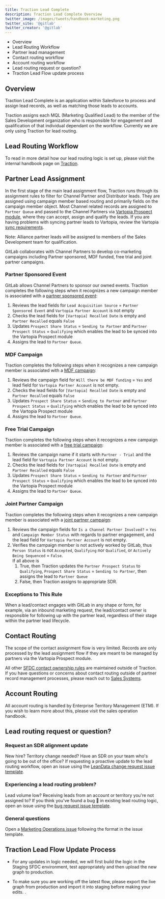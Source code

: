 ```yaml
---
title: Traction Lead Complete
description: Traction Lead Complete Overview
twitter_image: /images/tweets/handbook-marketing.png
twitter_site: '@gitlab'
twitter_creator: '@gitlab'
---
```


- Overview
- Lead Routing Workflow
- Partner lead management
- Contact routing workflow
- Account routing workflow
- Lead routing request or question?
- Traction Lead Flow update process

## Overview

Traction Lead Complete is an application within Salesforce to process and assign lead records, as well as matching those leads to accounts.

Traction assigns each MQL (Marketing Qualified Lead) to the member of the Sales Development organization who is responsible for engagement and qualification of that individual dependant on the workflow. Currently we are only using Traction for lead routing.

## Lead Routing Workflow

To read in more detail how our lead routing logic is set up, please visit the internal handbook page on [Traction](https://internal.gitlab.com/handbook/marketing/marketing-strategy-and-platforms/marketing-operations/traction/).

## Partner Lead Assignment

In the first stage of the main lead assignment flow, Traction runs through its assignment rules to filter for Channel Partner and Distributor leads. They are assigned using campaign member based routing and primarily fields on the campaign member object. Most Channel related records are assigned to `Partner Queue` and passed to the Channel Partners via [Vartopia Prospect module](/handbook/marketing/marketing-operations/vartopia/), where they can accept, assign and qualify the leads. If you are having problems with syncing partner leads to Vartopia, review the Vartopia [sync requirements](/handbook/marketing/marketing-operations/vartopia/#troubleshooting-vartopia-sync).

Note: Alliance partner leads will be assigned to members of the Sales Development team for qualification.

GitLab collaborates with Channel Partners to develop co-marketing campaigns including Partner sponsored, MDF funded, free trial and joint partner campaigns.

### Partner Sponsored Event

GitLab allows Channel Partners to sponsor our owned events. Traction completes the following steps when it recognizes a new campaign member is associated with a [partner sponsored event](/handbook/marketing/marketing-operations/campaigns-and-programs/#partner-sponsored-event):

1. Reviews the lead fields for  `Lead Acquisition Source` = `Partner Sponsored Event` and `Vartopia Partner Account` is not empty
1. Checks the lead fields for  `[Vartopia] Recalled Date` is empty and `Partner Recalled` equals `False`
1. Updates `Prospect Share Status` = `Sending to Partner` and `Partner Prospect Status` = `Qualifying` which enables the lead to be synced into the Vartopia Prospect module
1. Assigns the lead to `Partner Queue`.

### MDF Campaign

Traction completes the following steps when it recognizes a new campaign member is associated with a [MDF campaign](/handbook/marketing/marketing-operations/campaigns-and-programs/#partner-only-campaigns---mdf-funded):

1. Reviews the campaign field for `Will there be MDF funding` = `Yes` and lead field for `Vartopia Partner Account` is not empty.
1. Checks the lead fields for  `[Vartopia] Recalled Date` is empty and `Partner Recalled` equals `False`
1. Updates `Prospect Share Status` = `Sending to Partner` and `Partner Prospect Status` = `Qualifying` which enables the lead to be synced into the Vartopia Prospect module
1. Assigns the lead to `Partner Queue`.

### Free Trial Campaign

Traction completes the following steps when it recognizes a new campaign member is associated with a [free trial campaign](/handbook/marketing/marketing-operations/campaigns-and-programs/#trials-from-partners):

1. Reviews the campaign name if it starts with  `Partner - Trial` and the lead field for `Vartopia Partner Account` is not empty.
1. Checks the lead fields for  `[Vartopia] Recalled Date` is empty and `Partner Recalled` equals `False`
1. Updates `Prospect Share Status` = `Sending to Partner` and `Partner Prospect Status` = `Qualifying` which enables the lead to be synced into the Vartopia Prospect module
1. Assigns the lead to `Partner Queue`.

### Joint Partner Campaign

Traction completes the following steps when it recognizes a new campaign member is associated with a [joint partner campaign](/handbook/marketing/marketing-operations/campaigns-and-programs/#joint-gitlab-and-partner-events):

1. Reviews the campaign fields for `Is a Channel Partner Involved?` = `Yes` and  `Campaign Member Status` with regards to partner engagement, and the lead field for `Vartopia Partner Account` is not empty.
1. Verifies the campaign member is not actively worked by GitLab, thus `Person Status` is not `Accepted`, `Qualifying` nor `Qualified`, or `Actively Being Sequenced` = `False`. <br>
If all above is
   1. True, then Traction updates the `Partner Prospect Status` to `Qualifying`, `Prospect Share Status` = `Sending to Partner`, then assigns the lead to `Partner Queue`
   1. False, then Traction assigns to appropriate SDR.

### Exceptions to This Rule

When a lead/contact engages with GitLab in any shape or form, for example, via an inbound marketing request, the lead/contact owner is responsible for following up with the partner lead, regardless of their stage within the partner lead lifecycle.

## Contact Routing

The scope of the contact assignment flow is very limited. Records are only processed by the lead assignment flow if they are meant to be managed by partners via the Vartopia Prospect module.

All other [SFDC contact ownership rules](/handbook/sales/field-operations/gtm-resources/#changing-contact-ownership-in-salesforce) are maintained outside of Traction. If you have questions or concerns about contact routing outside of partner record management processes, please reach out to [Sales Systems](/handbook/sales/field-operations/sales-systems/).

## Account Routing

All account routing is handled by Enterprise Territory Management (ETM). If you wish to learn more about this, please visit the sales operation handbook.

## Lead routing request or question?

### Request an SDR alignment update

New hire? Territory change needed? Have an SDR on your team who's going to be out of the office? If requesting a proactive update to the lead routing workflow, open an issue using the [LeanData change request issue template](https://gitlab.com/gitlab-com/marketing/marketing-operations/-/issues/new?issuable_template=leandata_change_sdralignment).

### Experiencing a lead routing problem?

Lead volume low? Receiving leads from an account or territory you're not assigned to? If you think you've found a bug :bug: in existing lead routing logic, open an issue using the [bug request issue template](https://gitlab.com/gitlab-com/marketing/marketing-operations/-/issues/new?issuable_template=bug_request).

### General questions

Open a [Marketing Operations issue](https://gitlab.com/gitlab-com/marketing/marketing-operations/-/issues/new) following the format in the issue template.

## Traction Lead Flow Update Process

- For any updates in logic needed, we will first build the logic in the Staging SFDC environment, test appropriately and then upload the new graph to production.

- To make sure you are working off the latest flow, please export the live graph from production and import it into staging before making your edits. .
